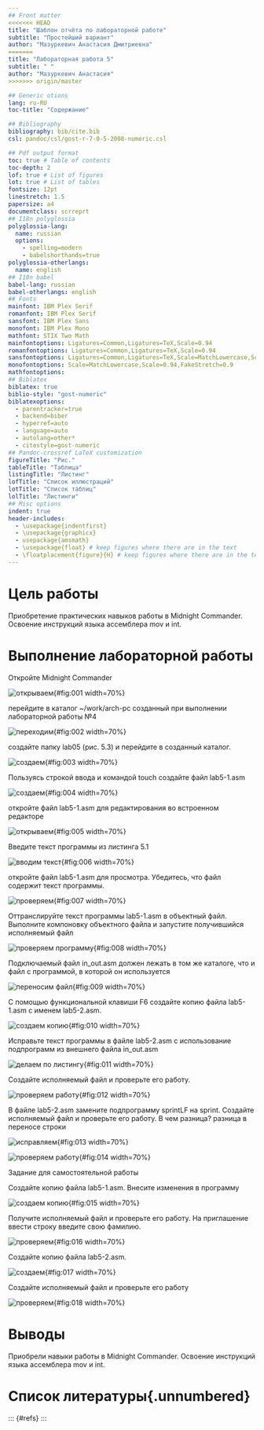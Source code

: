 ```yaml
---
## Front matter
<<<<<<< HEAD
title: "Шаблон отчёта по лабораторной работе"
subtitle: "Простейший вариант"
author: "Мазуркевич Анастасия Дмитриевна"
=======
title: "Лабораторная работа 5"
subtitle: " "
author: "Мазуркевич Анастасия"
>>>>>>> origin/master

## Generic otions
lang: ru-RU
toc-title: "Содержание"

## Bibliography
bibliography: bib/cite.bib
csl: pandoc/csl/gost-r-7-0-5-2008-numeric.csl

## Pdf output format
toc: true # Table of contents
toc-depth: 2
lof: true # List of figures
lot: true # List of tables
fontsize: 12pt
linestretch: 1.5
papersize: a4
documentclass: scrreprt
## I18n polyglossia
polyglossia-lang:
  name: russian
  options:
	- spelling=modern
	- babelshorthands=true
polyglossia-otherlangs:
  name: english
## I18n babel
babel-lang: russian
babel-otherlangs: english
## Fonts
mainfont: IBM Plex Serif
romanfont: IBM Plex Serif
sansfont: IBM Plex Sans
monofont: IBM Plex Mono
mathfont: STIX Two Math
mainfontoptions: Ligatures=Common,Ligatures=TeX,Scale=0.94
romanfontoptions: Ligatures=Common,Ligatures=TeX,Scale=0.94
sansfontoptions: Ligatures=Common,Ligatures=TeX,Scale=MatchLowercase,Scale=0.94
monofontoptions: Scale=MatchLowercase,Scale=0.94,FakeStretch=0.9
mathfontoptions:
## Biblatex
biblatex: true
biblio-style: "gost-numeric"
biblatexoptions:
  - parentracker=true
  - backend=biber
  - hyperref=auto
  - language=auto
  - autolang=other*
  - citestyle=gost-numeric
## Pandoc-crossref LaTeX customization
figureTitle: "Рис."
tableTitle: "Таблица"
listingTitle: "Листинг"
lofTitle: "Список иллюстраций"
lotTitle: "Список таблиц"
lolTitle: "Листинги"
## Misc options
indent: true
header-includes:
  - \usepackage{indentfirst}
  - \usepackage{graphicx}
  - usepackage{amsmath}
  - \usepackage{float} # keep figures where there are in the text
  - \floatplacement{figure}{H} # keep figures where there are in the text
---
```


# Цель работы

Приобретение практических навыков работы в Midnight Commander. Освоение инструкций
языка ассемблера mov и int.


# Выполнение лабораторной работы

Откройте Midnight Commander

![открываем](image/5.1.jpg){#fig:001 width=70%}

перейдите в каталог ~/work/arch-pc созданный при выполнении лабораторной работы №4

![переходим](image/5.2.jpg){#fig:002 width=70%}

создайте папку lab05 (рис. 5.3) и перейдите в созданный каталог.

![создаем](image/5.3.jpg){#fig:003 width=70%}

Пользуясь строкой ввода и командой touch создайте файл lab5-1.asm

![создаем](image/5.4.jpg){#fig:004 width=70%}

откройте файл lab5-1.asm для редактирования во встроенном редакторе

![открываем](image/5.5.jpg){#fig:005 width=70%}

Введите текст программы из листинга 5.1 

![вводим текст](image/5.6.jpg){#fig:006 width=70%}

откройте файл lab5-1.asm для просмотра. Убедитесь, что файл содержит текст программы.

![проверяем](image/5.7.jpg){#fig:007 width=70%}

Оттранслируйте текст программы lab5-1.asm в объектный файл. Выполните компоновку объектного файла и запустите получившийся исполняемый файл

![проверяем программу](image/5.8.jpg){#fig:008 width=70%}

Подключаемый файл in_out.asm должен лежать в том же каталоге, что и файл с программой, в которой он используется

![переносим файл](image/5.9.jpg){#fig:009 width=70%}

С помощью функциональной клавиши F6 создайте копию файла lab5-1.asm с именем lab5-2.asm. 

![создаем копию](image/5.12.jpg){#fig:010 width=70%}

Исправьте текст программы в файле lab5-2.asm с использование подпрограмм из
внешнего файла in_out.asm

![делаем по листингу](image/5.13.jpg){#fig:011 width=70%}

Создайте исполняемый файл и проверьте его работу.

![проверяем работу](image/5.11.jpg){#fig:012 width=70%}

В файле lab5-2.asm замените подпрограмму sprintLF на sprint. Создайте исполняемый файл и проверьте его работу. В чем разница?
разница в переносе строки

![исправляем](image/5.13.jpg){#fig:013 width=70%}

![проверяем работу](image/5.14.jpg){#fig:014 width=70%}

Задание для самостоятельной работы

Создайте копию файла lab5-1.asm. Внесите изменения в программу

![создаем копию](image/5.15.jpg){#fig:015 width=70%}

Получите исполняемый файл и проверьте его работу. На приглашение ввести строку
введите свою фамилию.

![проверяем](image/5.16.jpg){#fig:016 width=70%}

Создайте копию файла lab5-2.asm.

![создаем](image/5.12.jpg){#fig:017 width=70%}

Создайте исполняемый файл и проверьте его работу

![проверяем](image/5.17.jpg){#fig:018 width=70%}

# Выводы

Приобрели навыки работы в Midnight Commander. Освоение инструкций
языка ассемблера mov и int.


# Список литературы{.unnumbered}

::: {#refs}
:::
